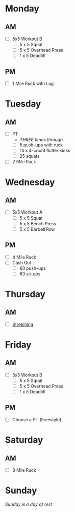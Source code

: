 # Monday

## AM
- [ ] 5x5 Workout B
  - [ ] 5 x 5 Squat
  - [ ] 5 x 5 Overhead Press
  - [ ] 1 x 5 Deadlift

## PM
- [ ] 1 Mile Ruck with Log

# Tuesday

## AM
- [ ] PT
  - *THREE times through* 
  - [ ] 5 push-ups with ruck
  - [ ] 10 x 4-count flutter kicks
  - [ ] 25 squats
- [ ] 2 Mile Ruck

# Wednesday

## AM
- [ ] 5x5 Workout A
  - [ ] 5 x 5 Squat
  - [ ] 5 x 5 Bench Press
  - [ ] 5 x 5 Barbell Row

## PM
- [ ] 4 Mile Ruck
- [ ] Cash Out
  - [ ] 60 push-ups
  - [ ] 60 sit-ups

# Thursday

## AM
- [ ] [Stretching](https://www.youtube.com/watch?v=7h_Pn7NyJ0k)

# Friday

## AM
- [ ] 5x5 Workout B
  - [ ] 5 x 5 Squat
  - [ ] 5 x 5 Overhead Press
  - [ ] 1 x 5 Deadlift

## PM
- [ ] Choose a PT (Freestyle)

# Saturday

## AM
- [ ] 8 Mile Ruck

# Sunday
*Sunday is a day of rest*
